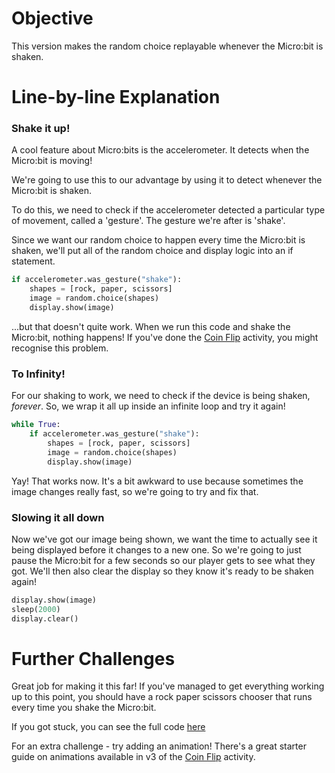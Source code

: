 # Objective

This version makes the random choice replayable whenever the Micro:bit is shaken.

# Line-by-line Explanation

### Shake it up!

A cool feature about Micro:bits is the accelerometer. It detects when the Micro:bit is moving!

We're going to use this to our advantage by using it to detect whenever the Micro:bit is shaken.

To do this, we need to check if the accelerometer detected a particular type of movement, called a 'gesture'. The
gesture we're after is 'shake'.

Since we want our random choice to happen every time the Micro:bit is shaken, we'll put all of the random choice and
display logic into an if statement.

```python
if accelerometer.was_gesture("shake"):
    shapes = [rock, paper, scissors]
    image = random.choice(shapes)
    display.show(image)
```

...but that doesn't quite work. When we run this code and shake the Micro:bit, nothing happens! If you've done
the [Coin Flip](https://github.com/Scyy-dev/Microbit-Coin-Flip) activity, you might recognise this problem.

### To Infinity!

For our shaking to work, we need to check if the device is being shaken, *forever*. So, we wrap it all up inside an
infinite loop and try it again!

```python
while True:
    if accelerometer.was_gesture("shake"):
        shapes = [rock, paper, scissors]
        image = random.choice(shapes)
        display.show(image)
```

Yay! That works now. It's a bit awkward to use because sometimes the image changes really fast, so we're going to try
and fix that.

### Slowing it all down

Now we've got our image being shown, we want the time to actually see it being displayed before it changes to a new one.
So we're going to just pause the Micro:bit for a few seconds so our player gets to see what they got. We'll then also
clear the display so they know it's ready to be shaken again!

```python
display.show(image)
sleep(2000)
display.clear()
```

# Further Challenges

Great job for making it this far! If you've managed to get everything working up to this point, you should have a rock
paper scissors chooser that runs every time you shake the Micro:bit.

If you got stuck, you can see the full code [here](./v2.py)

For an extra challenge - try adding an animation! There's a great starter guide on animations available in v3 of
the [Coin Flip](https://github.com/Scyy-dev/Microbit-Coin-Flip) activity.
